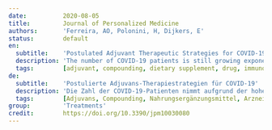 ```yaml
---
date:          2020-08-05
title:         Journal of Personalized Medicine
authors:       'Ferreira, AO, Polonini, H, Dijkers, E'
status:        default
en:
  subtitle:    'Postulated Adjuvant Therapeutic Strategies for COVID-19'
  description: 'The number of COVID-19 patients is still growing exponentially worldwide due to the high transmissibility of the SARS-CoV-2 virus. Therapeutic agents currently under investigation are antiviral drugs, vaccines, and other adjuvants that could relieve symptoms or improve the healing process. In this review, twelve therapeutic agents that could play a role in prophylaxis or improvement of the COVID-19-associated symptoms (as add-on substances) are discussed. Agents were identified based on their known pharmacologic mechanism of action in viral and/or nonviral fields and are postulated to interact with one or more of the seven known mechanisms associated with the SARS-CoV-2 virus: (i) regulation of the immune system; (ii) virus entrance in the cell; (iii) virus replication; (iv) hyperinflammation; (v) oxidative stress; (vi) thrombosis; and (vii) endotheliitis. Selected agents were immune transfer factor (oligo- and polypeptides from porcine spleen, ultrafiltered at <10 kDa; Imuno TF®), anti-inflammatory natural blend (Uncaria tomentosa, Endopleura uchi and Haematoccocus pluvialis; Miodesin®), zinc, selenium, ascorbic acid, cholecalciferol, ferulic acid, spirulina, N-acetylcysteine, glucosamine sulfate potassium hydrochloride, trans-resveratrol, and maltodextrin-stabilized orthosilicic acid (SiliciuMax®). This review gives the scientific background on the hypothesis that these therapeutic agents can act in synergy in the prevention and improvement of COVID-19-associated symptoms.'
  tags:        [adjuvant, compounding, dietary supplement, drug, immunological, pharmacology, therapeutics]
de:
  subtitle:    'Postulierte Adjuvans-Therapiestrategien für COVID-19'
  description: 'Die Zahl der COVID-19-Patienten nimmt aufgrund der hohen Übertragbarkeit des SARS-CoV-2-Virus weltweit weiterhin exponentiell zu. Bei den derzeit untersuchten Therapeutika handelt es sich um antivirale Medikamente, Impfstoffe und andere Adjuvantien, die die Symptome lindern oder den Heilungsprozess verbessern könnten. In dieser Übersicht werden zwölf therapeutische Wirkstoffe erörtert, die eine Rolle bei der Prophylaxe oder Verbesserung der COVID-19-assoziierten Symptome (als Zusatzstoffe) spielen könnten. Die Wirkstoffe wurden auf der Grundlage ihrer bekannten pharmakologischen Wirkmechanismen in viralen und/oder nicht-viralen Bereichen identifiziert, und es wird postuliert, dass sie mit einem oder mehreren der sieben bekannten Mechanismen im Zusammenhang mit dem SARS-CoV-2-Virus interagieren: (i) Regulierung des Immunsystems; (ii) Eintritt des Virus in die Zelle; (iii) Virusreplikation; (iv) Hyperinflammation; (v) oxidativer Stress; (vi) Thrombose; und (vii) Endotheliitis. Ausgewählte Wirkstoffe waren Immuntransferfaktor (Oligo- und Polypeptide aus Schweinemilz, ultrafiltriert bei <10 kDa; Imuno TF®), entzündungshemmende natürliche Mischung (Uncaria tomentosa, Endopleura uchi und Haematoccocus pluvialis; Miodesin®), Zink, Selen, Ascorbinsäure, Cholecalciferol, Ferulasäure, Spirulina, N-Acetylcystein, Glucosaminsulfat-Kaliumhydrochlorid, trans-Resveratrol und maltodextrinstabilisierte Orthokieselsäure (SiliciuMax®). In dieser Übersicht wird der wissenschaftliche Hintergrund der Hypothese dargelegt, dass diese Therapeutika bei der Vorbeugung und Verbesserung von COVID-19-assoziierten Symptomen synergetisch wirken können.' 
  tags:        [Adjuvans, Compounding, Nahrungsergänzungsmittel, Arzneimittel, immunologisch, Pharmakologie, Therapeutika]
group:         'Treatments'
credit:        https://doi.org/10.3390/jpm10030080
---
```

